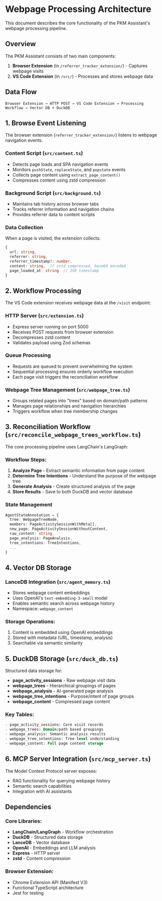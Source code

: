 # Webpage Processing Architecture

This document describes the core functionality of the PKM Assistant's webpage processing pipeline.

## Overview

The PKM Assistant consists of two main components:
1. **Browser Extension** (in `/referrer_tracker_extension/`) - Captures webpage visits
2. **VS Code Extension** (in `/src/`) - Processes and stores webpage data

## Data Flow

```
Browser Extension → HTTP POST → VS Code Extension → Processing Workflow → Vector DB + DuckDB
```

## 1. Browse Event Listening

The browser extension (`referrer_tracker_extension/`) listens to webpage navigation events:

### Content Script (`src/content.ts`)
- Detects page loads and SPA navigation events
- Monitors `pushState`, `replaceState`, and `popstate` events
- Collects page content using `extract_page_content()`
- Compresses content using zstd compression

### Background Script (`src/background.ts`)
- Maintains tab history across browser tabs
- Tracks referrer information and navigation chains
- Provides referrer data to content scripts

### Data Collection
When a page is visited, the extension collects:
```typescript
{
  url: string,
  referrer: string,
  referrer_timestamp?: number,
  content: string,  // zstd compressed, base64 encoded
  page_loaded_at: string  // ISO timestamp
}
```

## 2. Workflow Processing

The VS Code extension receives webpage data at the `/visit` endpoint:

### HTTP Server (`src/extension.ts`)
- Express server running on port 5000
- Receives POST requests from browser extension
- Decompresses zstd content
- Validates payload using Zod schemas

### Queue Processing
- Requests are queued to prevent overwhelming the system
- Sequential processing ensures orderly workflow execution
- Each page visit triggers the reconciliation workflow

### Webpage Tree Management (`src/webpage_tree.ts`)
- Groups related pages into "trees" based on domain/path patterns
- Manages page relationships and navigation hierarchies
- Triggers workflow when tree membership changes

## 3. Reconciliation Workflow (`src/reconcile_webpage_trees_workflow.ts`)

The core processing pipeline uses LangChain's LangGraph:

### Workflow Steps:
1. **Analyze Page** - Extract semantic information from page content
2. **Determine Tree Intentions** - Understand the purpose of the webpage tree
3. **Generate Analysis** - Create structured analysis of the page
4. **Store Results** - Save to both DuckDB and vector database

### State Management
```typescript
AgentStateAnnotation = {
  tree: WebpageTreeNode,
  members: PageActivitySessionWithMeta[],
  new_page: PageActivitySessionWithoutContent,
  raw_content: string,
  page_analysis: PageAnalysis,
  tree_intentions: TreeIntentions,
  ...
}
```

## 4. Vector DB Storage

### LanceDB Integration (`src/agent_memory.ts`)
- Stores webpage content embeddings
- Uses OpenAI's `text-embedding-3-small` model
- Enables semantic search across webpage history
- Namespace: `webpage_content`

### Storage Operations:
1. Content is embedded using OpenAI embeddings
2. Stored with metadata (URL, timestamp, analysis)
3. Searchable via semantic similarity

## 5. DuckDB Storage (`src/duck_db.ts`)

Structured data storage for:
- **page_activity_sessions** - Raw webpage visit data
- **webpage_trees** - Hierarchical groupings of pages
- **webpage_analysis** - AI-generated page analysis
- **webpage_tree_intentions** - Purpose/intent of page groups
- **webpage_content** - Compressed page content

### Key Tables:
```sql
- page_activity_sessions: Core visit records
- webpage_trees: Domain/path based groupings
- webpage_analysis: Semantic analysis results
- webpage_tree_intentions: Tree-level understanding
- webpage_content: Full page content storage
```

## 6. MCP Server Integration (`src/mcp_server.ts`)

The Model Context Protocol server exposes:
- RAG functionality for querying webpage history
- Semantic search capabilities
- Integration with AI assistants

## Dependencies

### Core Libraries:
- **LangChain/LangGraph** - Workflow orchestration
- **DuckDB** - Structured data storage
- **LanceDB** - Vector database
- **OpenAI** - Embeddings and LLM analysis
- **Express** - HTTP server
- **zstd** - Content compression

### Browser Extension:
- Chrome Extension API (Manifest V3)
- Functional TypeScript architecture
- Jest for testing